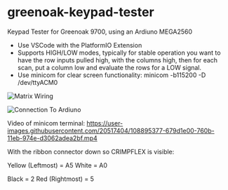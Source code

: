 # greenoak-keypad-tester
Keypad Tester for Greenoak 9700, using an Ardiuno MEGA2560

- Use VSCode with the PlatformIO Extension
- Supports HIGH/LOW modes, typically for stable operation you want to have the row inputs pulled high, with the columns high, then for each scan, put a column low and evaluate the rows for a LOW signal.
- Use minicom for clear screen functionality: minicom -b115200 -D /dev/ttyACM0

![Matrix Wiring](https://user-images.githubusercontent.com/20517404/108894459-35d78780-760a-11eb-9be8-b51454a9ef18.png)

![Connection To Ardiuno](https://user-images.githubusercontent.com/20517404/108894716-88b13f00-760a-11eb-9b55-ef27a7b83369.png)

Video of minicom terminal: https://user-images.githubusercontent.com/20517404/108895377-679d1e00-760b-11eb-974e-d3062adea2bf.mp4

With the ribbon connector down so CRIMPFLEX is visible:

Yellow (Leftmost) = A5
White = A0

Black = 2
Red (Rightmost) = 5

